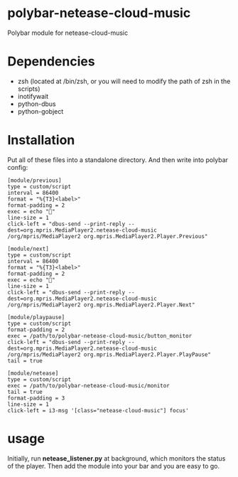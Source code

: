 # polybar-netease-cloud-music
Polybar module for netease-cloud-music

# Dependencies
* zsh (located at /bin/zsh, or you will need to modify the path of zsh in the scripts)
* inotifywait
* python-dbus
* python-gobject

# Installation
Put all of these files into a standalone directory. And then write into polybar config:
```
[module/previous]
type = custom/script
interval = 86400
format = "%{T3}<label>"
format-padding = 2
exec = echo ""
line-size = 1
click-left = "dbus-send --print-reply --dest=org.mpris.MediaPlayer2.netease-cloud-music /org/mpris/MediaPlayer2 org.mpris.MediaPlayer2.Player.Previous"

[module/next]
type = custom/script
interval = 86400
format = "%{T3}<label>"
format-padding = 2
exec = echo ""
line-size = 1
click-left = "dbus-send --print-reply --dest=org.mpris.MediaPlayer2.netease-cloud-music /org/mpris/MediaPlayer2 org.mpris.MediaPlayer2.Player.Next"

[module/playpause]
type = custom/script
format-padding = 2
exec = /path/to/polybar-netease-cloud-music/button_monitor
click-left = "dbus-send --print-reply --dest=org.mpris.MediaPlayer2.netease-cloud-music /org/mpris/MediaPlayer2 org.mpris.MediaPlayer2.Player.PlayPause"
tail = true

[module/netease]
type = custom/script
exec = /path/to/polybar-netease-cloud-music/monitor
tail = true
format-padding = 3
line-size = 1
click-left = i3-msg '[class="netease-cloud-music"] focus'
```

# usage
Initially, run **netease_listener.py** at background, which monitors the status of the player. Then add the module into your bar and you are easy to go.
